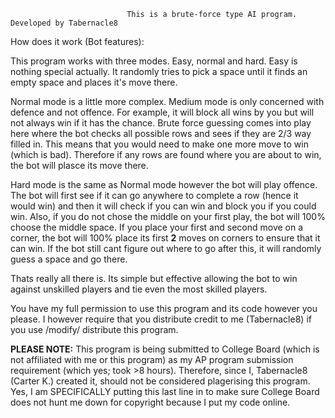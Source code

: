 
                              This is a brute-force type AI program. Developed by Tabernacle8

How does it work (Bot features):

This program works with three modes. Easy, normal and hard. Easy is nothing special actually. It randomly tries to pick a space until it finds an empty space and places it's move there.

Normal mode is a little more complex. Medium mode is only concerned with defence and not offence. For example, it will block all wins by you but will not always win if it has the chance. Brute force guessing comes into play here where the bot checks all possible rows and sees if they are 2/3 way filled in. This means that you would need to make one more move to win (which is bad). Therefore if any rows are found where you are about to win, the bot will plasce its move there.

Hard mode is the same as Normal mode however the bot will play offence. The bot will first see if it can go anywhere to complete a row (hence it would win) and then it will check if you can win and block you if you could win. Also, if you do not chose the middle on your first play, the bot will 100% choose the middle space. If you place your first and second move on a corner, the bot will 100% place its first **2** moves on corners to ensure that it can win. If the bot still cant figure out where to go after this, it will randomly guess a space and go there.

Thats really all there is. Its simple but effective allowing the bot to win against unskilled players and tie even the most skilled players.




You have my full permission to use this program and its code however you please. I however require that you distribute credit to me (Tabernacle8) if you use /modify/ distribute this program. 

**PLEASE NOTE:** This program is being submitted to College Board (which is not affiliated with me or this program) as my AP program submission requirement (which yes; took >8 hours). Therefore, since I, Tabernacle8 (Carter K.) created it, should not be considered plagerising this program. Yes, I am SPECIFICALLY putting this last line in to make sure College Board does not hunt me down for copyright because I put my code online. 

